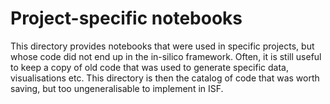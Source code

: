 # Project-specific notebooks

This directory provides notebooks that were used in specific projects, but whose code did not end up in the in-silico framework. Often, it is still useful to keep a copy of old code that was used to generate specific data, visualisations etc. This directory is then the catalog of code that was worth saving, but too ungeneralisable to implement in ISF.